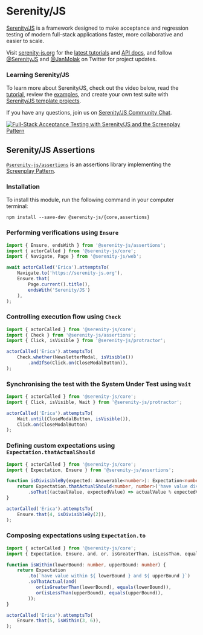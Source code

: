 # Serenity/JS

[Serenity/JS](https://serenity-js.org) is a framework designed to make acceptance and regression testing
of modern full-stack applications faster, more collaborative and easier to scale.

Visit [serenity-js.org](https://serenity-js.org/) for the [latest tutorials](https://serenity-js.org/handbook/)
and [API docs](https://serenity-js.org/modules/assertions), and follow [@SerenityJS](https://twitter.com/SerenityJS) and [@JanMolak](https://twitter.com/JanMolak) on Twitter for project updates.

### Learning Serenity/JS

To learn more about Serenity/JS, check out the video below, read the [tutorial](https://serenity-js.org/handbook/thinking-in-serenity-js/index.html), review the [examples](https://github.com/serenity-js/serenity-js/tree/main/examples), and create your own test suite with [Serenity/JS template projects](https://github.com/serenity-js).

If you have any questions, join us on [Serenity/JS Community Chat](https://gitter.im/serenity-js/Lobby).

[![Full-Stack Acceptance Testing with Serenity/JS and the Screenplay Pattern](https://img.youtube.com/vi/djPMf-n93Rw/0.jpg)](https://www.youtube.com/watch?v=djPMf-n93Rw)

## Serenity/JS Assertions

[`@serenity-js/assertions`](https://serenity-js.org/modules/rest/) is an assertions library implementing the [Screenplay Pattern](https://serenity-js.org/handbook/thinking-in-serenity-js/screenplay-pattern.html).

### Installation

To install this module, run the following command in your computer terminal:
```console
npm install --save-dev @serenity-js/{core,assertions}
```

### Performing verifications using `Ensure`

```typescript
import { Ensure, endsWith } from '@serenity-js/assertions';
import { actorCalled } from '@serenity-js/core';
import { Navigate, Page } from '@serenity-js/web';

await actorCalled('Erica').attemptsTo(
    Navigate.to('https://serenity-js.org'),
    Ensure.that(
        Page.current().title(), 
        endsWith('Serenity/JS')
    ),
);
```

### Controlling execution flow using `Check`

```typescript
import { actorCalled } from '@serenity-js/core';
import { Check } from '@serenity-js/assertions'; 
import { Click, isVisible } from '@serenity-js/protractor';

actorCalled('Erica').attemptsTo(
    Check.whether(NewsletterModal, isVisible())
        .andIfSo(Click.on(CloseModalButton)),
);
```

### Synchronising the test with the System Under Test using `Wait`

```typescript
import { actorCalled } from '@serenity-js/core';
import { Click, isVisible, Wait } from '@serenity-js/protractor';

actorCalled('Erica').attemptsTo(
    Wait.until(CloseModalButton, isVisible()),
    Click.on(CloseModalButton)
);
```

### Defining custom expectations using `Expectation.thatActualShould`

```typescript
import { actorCalled } from '@serenity-js/core';
import { Expectation, Ensure } from '@serenity-js/assertions';

function isDivisibleBy(expected: Answerable<number>): Expectation<number> {
    return Expectation.thatActualShould<number, number>('have value divisible by', expected)
        .soThat((actualValue, expectedValue) => actualValue % expectedValue === 0);
}

actorCalled('Erica').attemptsTo(
    Ensure.that(4, isDivisibleBy(2)),
);
```

### Composing expectations using `Expectation.to`

```typescript
import { actorCalled } from '@serenity-js/core';
import { Expectation, Ensure, and, or, isGreaterThan, isLessThan, equals  } from '@serenity-js/assertions';

function isWithin(lowerBound: number, upperBound: number) {
    return Expectation
        .to(`have value within ${ lowerBound } and ${ upperBound }`)
        .soThatActual(and(
           or(isGreaterThan(lowerBound), equals(lowerBound)),
           or(isLessThan(upperBound), equals(upperBound)),
        ));
}

actorCalled('Erica').attemptsTo(
    Ensure.that(5, isWithin(3, 6)),
);
```


